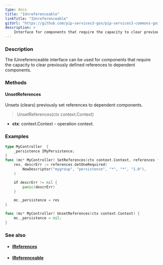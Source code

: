 ```yaml
---
type: docs
title: "IUnreferenceable"
linkTitle: "IUnreferenceable"
gitUrl: "https://github.com/pip-services3-gox/pip-services3-commons-gox"
description: >
    Interface for components that require the capacity to clear previously defined references to dependent components.
---
```


### Description

The IUnreferenceable interface can be used for components that require the capacity to clear previously defined references to dependent components.

### Methods

#### UnsetReferences
Unsets (clears) previously set references to dependent components. 

> UnsetReferences(ctx context.Context)

- **ctx**: context.Context - operation context.

### Examples

```go
type MyController  {
	_persistence IMyPersistence;
}
func (mc* MyController) SetReferences(ctx context.Context, references *IReferences) {
	res, descrErr := references.GetOneRequired(
		NewDescriptor("mygroup", "persistence", "*", "*", "1.0"),
	)

    if descrErr != nil {
        panic(descrErr)
    }

    mc._persistence = res
}

func (mc* MyController) UnsetReferences(ctx context.Context) {
	mc._persistence = nil;
}

```

### See also
- #### [IReferences](../ireferences)
- #### [IReferenceable](../ireferenceable)
